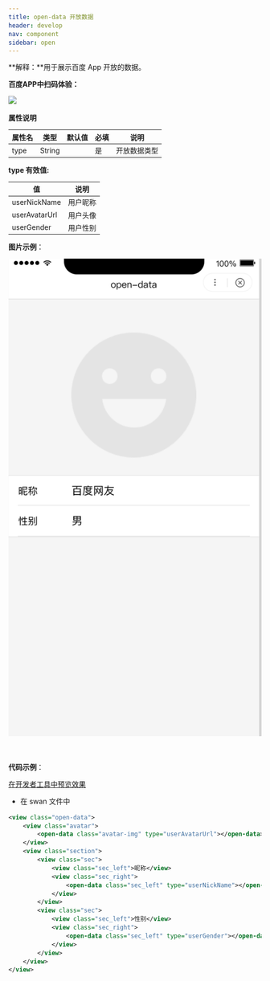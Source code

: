```yaml
---
title: open-data 开放数据
header: develop
nav: component
sidebar: open
---
```




**解释：**用于展示百度 App 开放的数据。


**百度APP中扫码体验：**

<img src="https://b.bdstatic.com/miniapp/assets/images/doc_demo/open-data.png"  class="demo-qrcode-image" />

**属性说明**


| 属性名 | 类型     | 默认值  | 必填 |说明              |
| --- | ------ | ---- | --------------- |---- |
| type | String | | 是 |开放数据类型 |

**type 有效值:**

| 值 | 说明 |
|--- |----- |
| userNickName | 用户昵称 |
| userAvatarUrl | 用户头像 |
| userGender | 用户性别 |

**图片示例**：

<div class="m-doc-custom-examples">
    <div class="m-doc-custom-examples-correct">
        <img src="../../../img/component/open-data.png">
    </div>
    <div class="m-doc-custom-examples-correct">
        <img src="">
    </div>
    <div class="m-doc-custom-examples-correct">
        <img src="">
    </div>
</div>

**代码示例**：

<a href="swanide://fragment/e98cfa76e01e4b38ab712a7942c6b32b1565510599988" title="在开发者工具中预览效果" target="_self">在开发者工具中预览效果</a>

* 在 swan 文件中

```xml
<view class="open-data">
    <view class="avatar">
        <open-data class="avatar-img" type="userAvatarUrl"></open-data>
    </view>
    <view class="section">
        <view class="sec">
            <view class="sec_left">昵称</view>
            <view class="sec_right">
                <open-data class="sec_left" type="userNickName"></open-data>
            </view>
        </view>
        <view class="sec">
            <view class="sec_left">性别</view>
            <view class="sec_right">
                <open-data class="sec_left" type="userGender"></open-data>
            </view>
        </view>
    </view>
</view>
```





